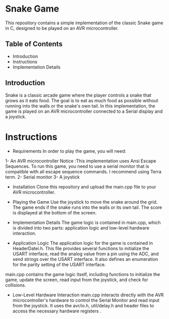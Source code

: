 # Snake Game
This repository contains a simple implementation of the classic Snake game in C, designed to be played on an AVR microcontroller.

## Table of Contents
- Introduction
- Instructions
- Implementation Details

## Introduction
Snake is a classic arcade game where the player controls a snake that grows as it eats food. The goal is to eat as much food as possible without running into the walls or the snake's own tail. In this implementation, the game is played on an AVR microcontroller connected to a Serial display and a joystick.

# Instructions
- Requirements
In order to play the game, you will need:

1- An AVR microcontroller 
Notice :This implementation uses Ansi Escape Sequences. To run this game, you need to use a serial monitor that is compatible with all escape sequence commands. I recommend using Terra term.
2- Serial monitor 
3- A joystick

- Installation
Clone this repository and upload the main.cpp file to your AVR microcontroller.

- Playing the Game
Use the joystick to move the snake around the grid. The game ends if the snake runs into the walls or its own tail. The score is displayed at the bottom of the screen.

- Implementation Details
The game logic is contained in main.cpp, which is divided into two parts: application logic and low-level hardware interaction.

- Application Logic
The application logic for the game is contained in HeaderDatei.h. This file provides several functions to initialize the USART interface, read the analog value from a pin using the ADC, and send strings over the USART interface. It also defines an enumeration for the parity setting of the USART interface.

main.cpp contains the game logic itself, including functions to initialize the game, update the screen, read input from the joystick, and check for collisions.

- Low-Level Hardware Interaction
main.cpp interacts directly with the AVR microcontroller's hardware to control the Serial Monitor and read input from the joystick. It uses the avr/io.h, util/delay.h and header files to access the necessary hardware registers .











